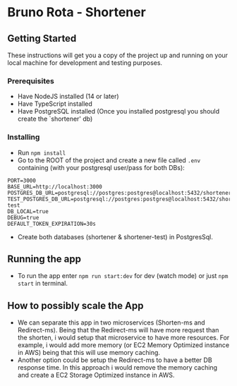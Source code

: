 # Bruno Rota - Shortener
## Getting Started

These instructions will get you a copy of the project up and running on your local machine for development and testing purposes.

### Prerequisites

- Have NodeJS installed (14 or later)
- Have TypeScript installed
- Have PostgreSQL installed (Once you installed postgresql you should create the `shortener' db)

### Installing

- Run `npm install`
- Go to the ROOT of the project and create a new file called `.env` containing (with your postgresql user/pass for both DBs):

```
PORT=3000
BASE_URL=http://localhost:3000
POSTGRES_DB_URL=postgresql://postgres:postgres@localhost:5432/shortener
TEST_POSTGRES_DB_URL=postgresql://postgres:postgres@localhost:5432/shortener-test
DB_LOCAL=true
DEBUG=true
DEFAULT_TOKEN_EXPIRATION=30s
```

- Create both databases (shortener & shortener-test) in PostgresSql.

## Running the app
- To run the app enter `npm run start:dev` for dev (watch mode) or just `npm start` in terminal.


## How to possibly scale the App
- We can separate this app in two microservices (Shorten-ms and Redirect-ms). Being that the Redirect-ms will have more request than the shorten, i would setup that microservice to have more resources. For example, i would add more memory (or EC2 Memory Optimized instance in AWS) being that this will use memory caching.
- Another option could be setup the Redirect-ms to have a better DB response time. In this approach i would remove the memory caching and create a EC2 Storage Optimized instance in AWS.